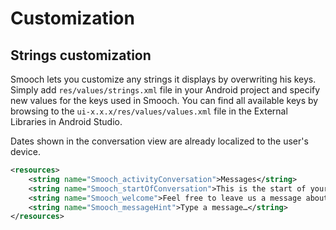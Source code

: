 # Customization

## Strings customization

Smooch lets you customize any strings it displays by overwriting his keys. Simply add `res/values/strings.xml` file in your Android project and specify new values for the keys used in Smooch. You can find all available keys by browsing to the `ui-x.x.x/res/values/values.xml` file in the External Libraries in Android Studio.

Dates shown in the conversation view are already localized to the user's device.

```xml
<resources>
    <string name="Smooch_activityConversation">Messages</string>
    <string name="Smooch_startOfConversation">This is the start of your conversation with the team.</string>
    <string name="Smooch_welcome">Feel free to leave us a message about anything that\'s on your mind.</string>
    <string name="Smooch_messageHint">Type a message…</string>
</resources>
```
